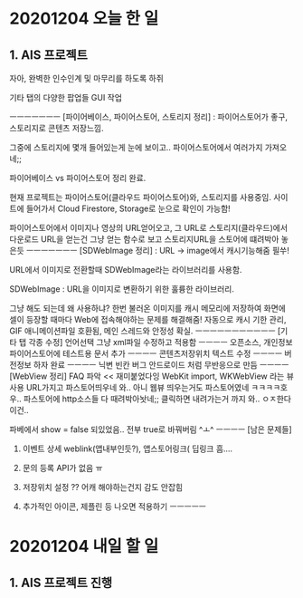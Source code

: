 # 20201204 오늘 한 일
## 1. AIS 프로젝트
자아, 완벽한 인수인계 및 마무리를 하도록 하쥐

기타 탭의 다양한 팝업들 GUI 작업

ㅡㅡㅡㅡㅡㅡㅡ
[파이어베이스, 파이어스토어, 스토리지 정리] : 파이어스토어가 좋구, 스토리지로 콘텐츠 저장느낌.

그중에 스토리지에 몇개 들어있는게 눈에 보이고..
파이어스토어에서 여러가지 가져오네;;

파이어베이스 vs 파이어스토어 정리 완료.

현재 프로젝트는 파이어스토어(클라우드 파이어스토어)와, 스토리지를 사용중임.
사이트에 들어가서 Cloud Firestore, Storage로 눈으로 확인이 가능함!

파이어스토어에서 이미지나 영상의 URL얻어오고, 그 URL로 스토리지(클라우드)에서 다운로드
URL을 얻는건 그냥 얻는 함수로 보고 스토리지URL을 스토어에 떄려박아 놓은듯
ㅡㅡㅡㅡㅡㅡㅡ
[SDWebImage 정리] : URL -> image에서 캐시기능해줌 필쑤!

URL에서 이미지로 전환할때 SDWebImage라는 라이브러리를 사용함.

SDWebImage : URL을 이미지로 변환하기 위한 훌륭한 라이브러리.

그냥 해도 되는데 왜 사용하냐?
한번 불러온 이미지를 캐시 메모리에 저장하여 화면에 셀이 등장할 때마다 Web에 접속해야하는 문제를 해결해줌!
자동으로 캐시 기한 관리, GIF 애니메이션파일 호환됨, 메인 스레드와 안정성 확실.
ㅡㅡㅡㅡㅡㅡㅡㅡㅡㅡㅡ
[기타 탭 각종 수정]
언어선택 그냥 xml파일 수정하고 적용함
ㅡㅡㅡㅡ
오픈소스, 개인정보 파이어스토어에 테스트용 문서 추가
ㅡㅡㅡㅡ
콘텐츠저장위치 텍스트 수정
ㅡㅡㅡㅡ
버전정보 하자
완료
ㅡㅡㅡㅡ
닉변 빈칸 버그
안드로이드 처럼 무반응으로 만듬
ㅡㅡㅡㅡ
[WebView 정리]
FAQ 파악 << 재미붙었다잉
WebKit import,
WKWebView 라는 뷰 사용
URL가지고 파스토어띄우네 와..
아니 웹뷰 띄우는거도 파스토어였네 ㅋㅋㅋㅋ호우..
파스토어에 http소스들 다 때려박아놧네;; 클릭하면 내려가는거 까지 와.. ㅇㅈ한다 이건..

파베에서 show = false 되있었음..
전부 true로 바꿔버림 ^ㅗ^
 ㅡㅡㅡㅡ
[남은 문제들]
1. 이벤트 상세
weblink(앱내부인듯?), 앱스토어링크(
딥링크
흠....
2. 문의 등록
API가 없음 ㅠ

3. 저장위치 설정
?? 어캐 해야하는건지 감도 안잡힘

4. 추가적인 아이콘, 제플린 등 나오면 적용하기
ㅡㅡㅡㅡㅡ

 
# 20201204 내일 할 일
## 1. AIS 프로젝트 진행

